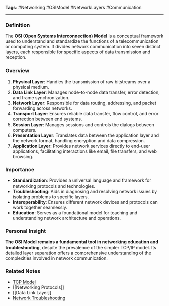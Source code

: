 **Tags**: #Networking #OSIModel #NetworkLayers #Communication

---

### Definition

The **OSI (Open Systems Interconnection) Model** is a conceptual framework used to understand and standardize the functions of a telecommunication or computing system. It divides network communication into seven distinct layers, each responsible for specific aspects of data transmission and reception.

### Overview

1. **Physical Layer**: Handles the transmission of raw bitstreams over a physical medium.
2. **Data Link Layer**: Manages node-to-node data transfer, error detection, and frame synchronization.
3. **Network Layer**: Responsible for data routing, addressing, and packet forwarding across networks.
4. **Transport Layer**: Ensures reliable data transfer, flow control, and error correction between end systems.
5. **Session Layer**: Manages sessions and controls the dialogs between computers.
6. **Presentation Layer**: Translates data between the application layer and the network format, handling encryption and data compression.
7. **Application Layer**: Provides network services directly to end-user applications, facilitating interactions like email, file transfers, and web browsing.

### Importance

- **Standardization**: Provides a universal language and framework for networking protocols and technologies.
- **Troubleshooting**: Aids in diagnosing and resolving network issues by isolating problems to specific layers.
- **Interoperability**: Ensures different network devices and protocols can work together seamlessly.
- **Education**: Serves as a foundational model for teaching and understanding network architecture and operations.

### Personal Insight

**The OSI Model remains a fundamental tool in networking education and troubleshooting**, despite the prevalence of the simpler TCP/IP model. Its detailed layer separation offers a comprehensive understanding of the complexities involved in network communication.

### Related Notes

- [TCP Model](TCP%20Model.md)
- [[Networking Protocols]]
- [[Data Link Layer]]
- [Network Troubleshooting](Network%20Troubleshooting.md)